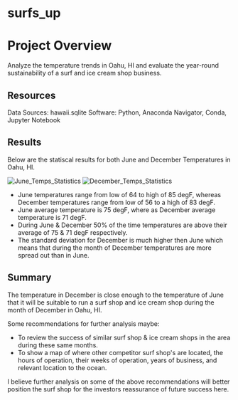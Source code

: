 # surfs_up

# Project Overview

Analyze the temperature trends in Oahu, HI and evaluate the year-round sustainability of a surf and ice cream shop business.

## Resources

Data Sources: hawaii.sqlite
Software: Python, Anaconda Navigator, Conda, Jupyter Notebook

## Results

Below are the statiscal results for both June and December Temperatures in Oahu, HI.

![June_Temps_Statistics](https://user-images.githubusercontent.com/88256967/136658026-c2d5ca0f-a709-491c-aad7-6d35cb466d5f.PNG)
![December_Temps_Statistics](https://user-images.githubusercontent.com/88256967/136658028-4864424d-23a6-4ab1-81bb-b977582d2171.PNG)

- June temperatures range from low of 64 to high of 85 degF, whereas December temperatures range from low of 56 to a high of 83 degF.
- June average temperature is 75 degF, where as December average temperature is 71 degF.
- During June & December 50% of the time temperatures are above their average of 75 & 71 degF respectively.
- The standard deviation for December is much higher then June which means that during the month of December temperatures are more spread out than in June.

## Summary

The temperature in December is close enough to the temperature of June that it will be suitable to run a surf shop and ice cream shop during the month of December in Oahu, HI.

Some recommendations for further analysis maybe: 
- To review the success of similar surf shop & ice cream shops in the area during these same months.
- To show a map of where other competitor surf shop's are located, the hours of operation, their weeks of operation, years of business, and relevant location to the ocean.

I believe further analysis on some of the above recommendations will better position the surf shop for the investors reassurance of future success here.

